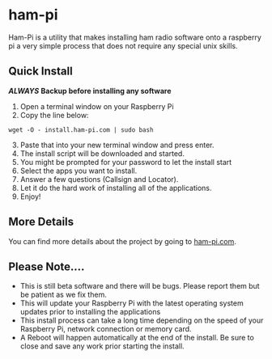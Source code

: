 # ham-pi
Ham-Pi is a utility that makes installing ham radio software onto a raspberry pi a very simple process that does not require any special unix skills.

## Quick Install
***ALWAYS*** **Backup before installing any software**
1. Open a terminal window on your Raspberry Pi
2. Copy the line below:

```
wget -O - install.ham-pi.com | sudo bash 
```

3. Paste that into your new terminal window and press enter.
4. The install script will be downloaded and started.
5. You might be prompted for your password to let the install start
6. Select the apps you want to install.
7. Answer a few questions (Callsign and Locator).
8. Let it do the hard work of installing all of the applications.
9. Enjoy!

## More Details
You can find more details about the project by going to [ham-pi.com](http://ham-pi.com).

## Please Note....
- This is still beta software and there will be bugs.  Please report them but be patient as we fix them.
- This will update your Raspberry Pi with the latest operating system updates prior to installing the applications
- This install process can take a long time depending on the speed of your Raspberry Pi, network connection or memory card.
- A Reboot will happen automatically at the end of the install.  Be sure to close and save any work prior starting the install.
